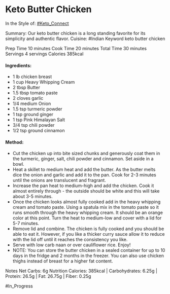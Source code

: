 # Keto Butter Chicken
In the Style of: [#Keto_Connect](https://www.ketoconnect.net/wprm_print/16575) 

Summary: Our keto butter chicken is a long standing favorite for its simplicity and authentic flavor.
Cuisine: #Indian
Keyword keto butter chicken

Prep Time 10 minutes
Cook Time 20 minutes
Total Time 30 minutes
Servings 4 servings
Calories 385kcal

#### Ingredients:

- 1 lb chicken breast
- 1 cup Heavy Whipping Cream
- 2 tbsp Butter
- 1.5 tbsp tomato paste
- 2 cloves garlic
- 1/4 medium Onion
- 1.5 tsp turmeric powder
- 1 tsp ground ginger
- 1 tsp Pink Himalayan Salt
- 3/4 tsp chili powder
- 1/2 tsp ground cinnamon

#### Method:

- Cut the chicken up into bite sized chunks and generously coat them in the turmeric, ginger, salt, chili powder and cinnamon. Set aside in a bowl.
- Heat a skillet to medium heat and add the butter. As the butter melts dice the onion and garlic and add it to the pan. Cook for 2-3 minutes until the onions are translucent and fragrant.
- Increase the pan heat to medium-high and add the chicken. Cook it almost entirely through - the outside should be white and this will take about 3-5 minutes.
- Once the chicken looks almost fully cooked add in the heavy whipping cream and tomato paste. Using a spatula mix in the tomato paste so it runs smooth through the heavy whipping cream. It should be an orange color at this point. Turn the heat to medium-low and cover with a lid for 5-7 minutes.
- Remove lid and combine. The chicken is fully cooked and you should be able to eat it. However, if you like a thicker curry sauce allow it to reduce with the lid off until it reaches the consistency you like.
- Serve with low carb naan or over cauliflower rice. Enjoy!
- NOTE: You can store the butter chicken in a sealed container for up to 10 days in the fridge and 2 months in the freezer. You can also use chicken thighs instead of breast for a higher fat content.

Notes
Net Carbs: 6g
Nutrition
Calories: 385kcal | Carbohydrates: 6.25g | Protein: 26.5g | Fat: 26.75g | Fiber: 0.25g

#In_Progress 